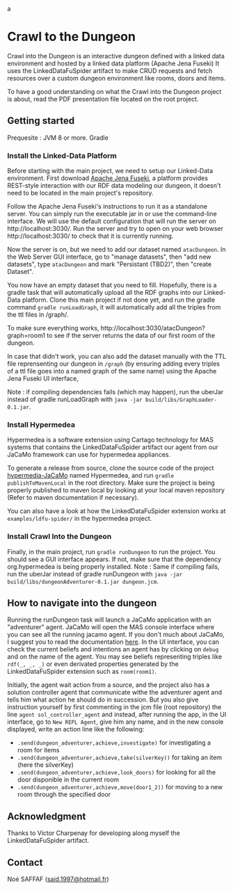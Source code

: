 a
# Crawl to the Dungeon 

Crawl into the Dungeon is an interactive dungeon defined with a linked data environment and hosted by a linked data platform (Apache Jena Fuseki)
It uses the LinkedDataFuSpider artifact to make CRUD requests and fetch resources over a custom dungeon environment like rooms, doors and items.

To have a good understanding on what the Crawl into the Dungeon project is about, read the PDF presentation file located on the root project.


## Getting started

Prequesite : 
JVM 8 or more.
Gradle
				
### Install the Linked-Data Platform

Before starting with the main project, we need to setup our Linked-Data environment. First download [Apache Jena Fuseki](https://jena.apache.org/download/index.cgi), a platform provides REST-style interaction with our RDF data modeling our dungeon, it doesn't need to be located in the main project's repository.

Follow the Apache Jena Fuseki's instructions to run it as a standalone server. You can simply run the executable jar in or use the command-line interface. We will use the default configuration that will run the server on http://localhost:3030/.
Run the server and try to open on your web browser http://localhost:3030/ to check that it is currently running.

Now the server is on, but we need to add our dataset named `atacDungeon`. In the Web Server GUI interface, go to "manage datasets", then "add new datasets", type `atacDungeon` and mark "Persistant (TBD2)", then "create Dataset".

You now have an empty dataset that you need to fill. Hopefully, there is a gradle task that will automatically upload all the RDF graphs into our Linked-Data platform. Clone this main project if not done yet, and run the gradle command `gradle runLoadGraph`, it will automatically add all the triples from the ttl files in /graph/.

To make sure everything works, http://localhost:3030/atacDungeon?graph=room1 to see if the server returns the data of our first room of the dungeon.

In case that didn't work, you can also add the dataset manually with the TTL file reprensenting our dungeon in `/graph` (by ensuring adding every triples of a ttl file goes into a named graph of the same name) using the Apache Jena Fuseki UI interface, 

Note : if compiling dependencies fails (which may happen), run the uberJar instead of gradle runLoadGraph with `java -jar build/libs/GraphLoader-0.1.jar`.

### Install Hypermedea

Hypermedea is a software extension using Cartago technology for MAS systems that contains the LinkedDataFuSpider artifact our agent from our JaCaMo framework can use for hypermedea appliances.

To generate a release from source, clone the source code of the project [hypermedia-JaCaMo](https://gitlab.emse.fr/noe.saffaf/hypermedia-jacamo/) named Hypermedea, and run `gradle publishToMavenLocal` in the root directory. Make sure the project is being properly published to maven local by looking at your local maven repository (Refer to maven documentation if necessary).

You can also have a look at how the LinkedDataFuSpider extension works at `examples/ldfu-spider/` in the hypermedea project.

### Install Crawl Into the Dungeon

Finally, in the main project, run `gradle runDungeon` to run the project. You should see a GUI interface appears. If not, make sure that the dependency org.hypermedea is being properly installed.
Note : Same if compiling fails, run the uberJar instead of gradle runDungeon with `java -jar build/libs/dungeonAdventurer-0.1.jar dungeon.jcm`.

## How to navigate into the dungeon

Running the runDungeon task will launch a JaCaMo application with an "adventurer" agent. JaCaMo will open the MAS console interface where you can see all the running jacamo agent. If you don't much about JaCaMo, I suggest you to read the documentation [here](http://jacamo.sourceforge.net/).
In the UI interface, you can check the current beliefs and intentions an agent has by clicking on `debug` and on the name of the agent. You may see beliefs representing triples like `rdf(_, _, _)` or even derivated properties generated by the LinkedDataFuSpider extension such as `room(room1)`.

Initially, the agent wait action from a source, and the project also has a solution controller agent that communicate withe the adventurer agent and tells him what action he should do in succession. But you also give instruction yourself by first commenting in the jcm file (root repository) the line `agent sol_controller_agent` and instead, after running the app, in the UI interface, go to `New REPL Agent`, give him any name, and in the new console displayed, write an action line like the following:

- `.send(dungeon_adventurer,achieve,investigate)` for investigating a room for items
- `.send(dungeon_adventurer,achieve,take(silverKey))` for taking an item (here the silverKey)
- `.send(dungeon_adventurer,achieve,look_doors)` for looking for all the door disponible in the current room
- `.send(dungeon_adventurer,achieve,move(door1_2))` for moving to a new room through the specified door


## Acknowledgment
Thanks to Victor Charpenay for developing along myself the LinkedDataFuSpider artifact.

## Contact
Noé SAFFAF (said.1997@hotmail.fr)
